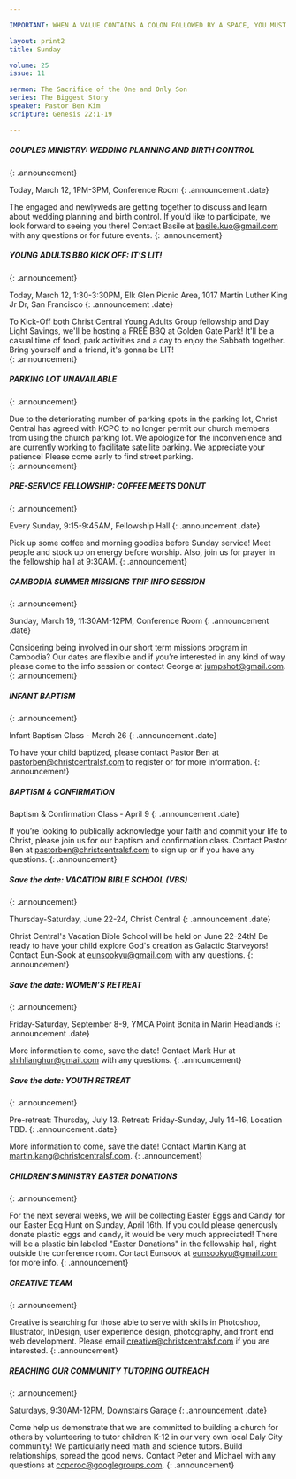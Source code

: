 ```yaml
---

IMPORTANT: WHEN A VALUE CONTAINS A COLON FOLLOWED BY A SPACE, YOU MUST USE &#58;

layout: print2
title: Sunday

volume: 25
issue: 11

sermon: The Sacrifice of the One and Only Son
series: The Biggest Story
speaker: Pastor Ben Kim
scripture: Genesis 22:1-19

---
```


##### COUPLES MINISTRY: WEDDING PLANNING AND BIRTH CONTROL
{: .announcement}

Today, March 12, 1PM-3PM, Conference Room
{: .announcement .date}

The engaged and newlyweds are getting together to discuss and learn about wedding planning and birth control. If you’d like to participate, we look forward to seeing you there! Contact Basile at basile.kuo@gmail.com with any questions or for future events. 
{: .announcement}

##### YOUNG ADULTS BBQ KICK OFF: IT’S LIT!
{: .announcement}

Today, March 12, 1:30-3:30PM, Elk Glen Picnic Area, 1017 Martin Luther King Jr Dr, San Francisco
{: .announcement .date}

To Kick-Off both Christ Central Young Adults Group fellowship and Day Light Savings, we'll be hosting a FREE BBQ at Golden Gate Park! It'll be a casual time of food, park activities and a day to enjoy the Sabbath together. Bring yourself and a friend, it's gonna be LIT!  
{: .announcement}

##### PARKING LOT UNAVAILABLE
{: .announcement}

Due to the deteriorating number of parking spots in the parking lot, Christ Central has agreed with KCPC to no longer permit our church members from using the church parking lot. We apologize for the inconvenience and are currently working to facilitate satellite parking. We appreciate your patience! Please come early to find street parking.  
{: .announcement}

##### PRE-SERVICE FELLOWSHIP: COFFEE MEETS DONUT 
{: .announcement}

Every Sunday, 9:15-9:45AM, Fellowship Hall
{: .announcement .date}

Pick up some coffee and morning goodies before Sunday service! Meet people and stock up on energy before worship. Also, join us for prayer in the fellowship hall at 9:30AM. 
{: .announcement}

##### CAMBODIA SUMMER MISSIONS TRIP INFO SESSION
{: .announcement}

Sunday, March 19, 11:30AM-12PM, Conference Room
{: .announcement .date}

Considering being involved in our short term missions program in Cambodia? Our dates are flexible and if you’re interested in any kind of way please come to the info session or contact George at jumpshot@gmail.com. 
{: .announcement}

##### INFANT BAPTISM
{: .announcement}

Infant Baptism Class - March 26
{: .announcement .date}

To have your child baptized, please contact Pastor Ben at pastorben@christcentralsf.com to register or for more information.
{: .announcement}

##### BAPTISM & CONFIRMATION
Baptism & Confirmation Class - April 9
{: .announcement .date}

If you’re looking to publically acknowledge your faith and commit your life to Christ, please join us for our baptism and confirmation class. Contact Pastor Ben at pastorben@christcentralsf.com to sign up or if you have any questions.
{: .announcement}

##### Save the date: VACATION BIBLE SCHOOL (VBS)
{: .announcement}

Thursday-Saturday, June 22-24, Christ Central
{: .announcement .date}

Christ Central's Vacation Bible School will be held on June 22-24th!  Be ready to have your child explore God's creation as Galactic Starveyors! Contact Eun-Sook at eunsookyu@gmail.com with any questions. 
{: .announcement}

##### Save the date: WOMEN’S RETREAT
{: .announcement}

Friday-Saturday, September 8-9, YMCA Point Bonita in Marin Headlands
{: .announcement .date}

More information to come, save the date! Contact Mark Hur at shihlianghur@gmail.com with any questions. 
{: .announcement}

##### Save the date: YOUTH RETREAT
{: .announcement}

Pre-retreat: Thursday, July 13. Retreat: Friday-Sunday, July 14-16, Location TBD.
{: .announcement .date}

More information to come, save the date! Contact Martin Kang at martin.kang@christcentralsf.com. 
{: .announcement}

##### CHILDREN’S MINISTRY EASTER DONATIONS
{: .announcement}

For the next several weeks, we will be collecting Easter Eggs and Candy for our Easter Egg Hunt on Sunday, April 16th. If you could please generously donate plastic eggs and candy, it would be very much appreciated!  There will be a plastic bin labeled "Easter Donations" in the fellowship hall, right outside the conference room. Contact Eunsook at eunsookyu@gmail.com for more info. 
{: .announcement}

##### CREATIVE TEAM
{: .announcement}

Creative is searching for those able to serve with skills in Photoshop, Illustrator, InDesign, user experience design, photography, and front end web development. Please email creative@christcentralsf.com if you are interested. 
{: .announcement}

##### REACHING OUR COMMUNITY TUTORING OUTREACH
{: .announcement}

Saturdays, 9:30AM-12PM, Downstairs Garage
{: .announcement .date}

Come help us demonstrate that we are committed to building a church for others by volunteering to tutor children K-12 in our very own local Daly City community! We particularly need math and science tutors. Build relationships, spread the good news. Contact Peter and Michael with any questions at ccpcroc@googlegroups.com. 
{: .announcement}